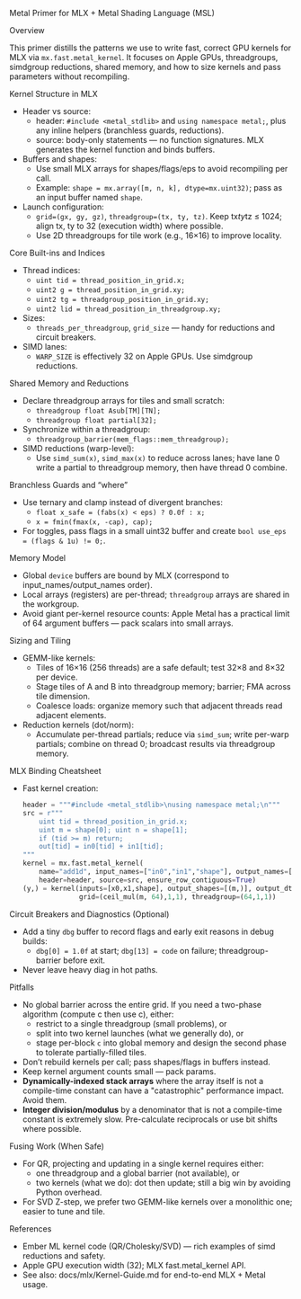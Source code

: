 Metal Primer for MLX + Metal Shading Language (MSL)

Overview

This primer distills the patterns we use to write fast, correct GPU kernels for MLX via `mx.fast.metal_kernel`. It focuses on Apple GPUs, threadgroups, simdgroup reductions, shared memory, and how to size kernels and pass parameters without recompiling.

Kernel Structure in MLX

- Header vs source:
  - header: `#include <metal_stdlib>` and `using namespace metal;`, plus any inline helpers (branchless guards, reductions).
  - source: body-only statements — no function signatures. MLX generates the kernel function and binds buffers.
- Buffers and shapes:
  - Use small MLX arrays for shapes/flags/eps to avoid recompiling per call.
  - Example: `shape = mx.array([m, n, k], dtype=mx.uint32)`; pass as an input buffer named `shape`.
- Launch configuration:
  - `grid=(gx, gy, gz)`, `threadgroup=(tx, ty, tz)`. Keep tx*ty*tz ≤ 1024; align tx, ty to 32 (execution width) where possible.
  - Use 2D threadgroups for tile work (e.g., 16×16) to improve locality.

Core Built-ins and Indices

- Thread indices:
  - `uint tid = thread_position_in_grid.x;`
  - `uint2 g = thread_position_in_grid.xy;`
  - `uint2 tg = threadgroup_position_in_grid.xy;`
  - `uint2 lid = thread_position_in_threadgroup.xy;`
- Sizes:
  - `threads_per_threadgroup`, `grid_size` — handy for reductions and circuit breakers.
- SIMD lanes:
  - `WARP_SIZE` is effectively 32 on Apple GPUs. Use simdgroup reductions.

Shared Memory and Reductions

- Declare threadgroup arrays for tiles and small scratch:
  - `threadgroup float Asub[TM][TN];`
  - `threadgroup float partial[32];`
- Synchronize within a threadgroup:
  - `threadgroup_barrier(mem_flags::mem_threadgroup);`
- SIMD reductions (warp-level):
  - Use `simd_sum(x)`, `simd_max(x)` to reduce across lanes; have lane 0 write a partial to threadgroup memory, then have thread 0 combine.

Branchless Guards and “where”

- Use ternary and clamp instead of divergent branches:
  - `float x_safe = (fabs(x) < eps) ? 0.0f : x;`
  - `x = fmin(fmax(x, -cap), cap);`
- For toggles, pass flags in a small uint32 buffer and create `bool use_eps = (flags & 1u) != 0;`.

Memory Model

- Global `device` buffers are bound by MLX (correspond to input_names/output_names order).
- Local arrays (registers) are per-thread; `threadgroup` arrays are shared in the workgroup.
- Avoid giant per-kernel resource counts: Apple Metal has a practical limit of 64 argument buffers — pack scalars into small arrays.

Sizing and Tiling

- GEMM-like kernels:
  - Tiles of 16×16 (256 threads) are a safe default; test 32×8 and 8×32 per device.
  - Stage tiles of A and B into threadgroup memory; barrier; FMA across tile dimension.
  - Coalesce loads: organize memory such that adjacent threads read adjacent elements.
- Reduction kernels (dot/norm):
  - Accumulate per-thread partials; reduce via `simd_sum`; write per-warp partials; combine on thread 0; broadcast results via threadgroup memory.

MLX Binding Cheatsheet

- Fast kernel creation:
  ```python
  header = """#include <metal_stdlib>\nusing namespace metal;\n"""
  src = r"""
      uint tid = thread_position_in_grid.x;
      uint m = shape[0]; uint n = shape[1];
      if (tid >= m) return;
      out[tid] = in0[tid] + in1[tid];
  """
  kernel = mx.fast.metal_kernel(
      name="add1d", input_names=["in0","in1","shape"], output_names=["out"],
      header=header, source=src, ensure_row_contiguous=True)
  (y,) = kernel(inputs=[x0,x1,shape], output_shapes=[(m,)], output_dtypes=[x0.dtype],
                grid=(ceil_mul(m, 64),1,1), threadgroup=(64,1,1))
  ```

Circuit Breakers and Diagnostics (Optional)

- Add a tiny `dbg` buffer to record flags and early exit reasons in debug builds:
  - `dbg[0] = 1.0f` at start; `dbg[13] = code` on failure; threadgroup-barrier before exit.
- Never leave heavy diag in hot paths.

Pitfalls

- No global barrier across the entire grid. If you need a two-phase algorithm (compute c then use c), either:
  - restrict to a single threadgroup (small problems), or
  - split into two kernel launches (what we generally do), or
  - stage per-block `c` into global memory and design the second phase to tolerate partially-filled tiles.
- Don’t rebuild kernels per call; pass shapes/flags in buffers instead.
- Keep kernel argument counts small — pack params.
- **Dynamically-indexed stack arrays** where the array itself is not a compile-time constant can have a "catastrophic" performance impact. Avoid them.
- **Integer division/modulus** by a denominator that is not a compile-time constant is extremely slow. Pre-calculate reciprocals or use bit shifts where possible.

Fusing Work (When Safe)

- For QR, projecting and updating in a single kernel requires either:
  - one threadgroup and a global barrier (not available), or
  - two kernels (what we do): dot then update; still a big win by avoiding Python overhead.
- For SVD Z-step, we prefer two GEMM-like kernels over a monolithic one; easier to tune and tile.

References

- Ember ML kernel code (QR/Cholesky/SVD) — rich examples of simd reductions and safety.
- Apple GPU execution width (32); MLX fast.metal_kernel API.
- See also: docs/mlx/Kernel-Guide.md for end-to-end MLX + Metal usage.


